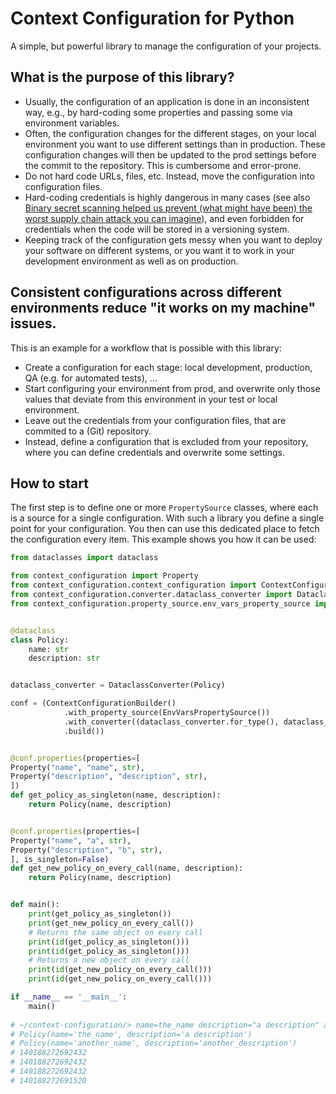 # Context Configuration for Python

A simple, but powerful library to manage the configuration of your projects.

## What is the purpose of this library?

* Usually, the configuration of an application is done in an inconsistent way, e.g., by hard-coding some properties
  and passing some via environment variables.
* Often, the configuration changes for the different stages, on your local environment you want to use
  different settings than in production. These configuration changes will then be updated to the prod
  settings before the commit to the repository. This is cumbersome and error-prone.
* Do not hard code URLs, files, etc. Instead, move the configuration into configuration files.
* Hard-coding credentials is highly dangerous in many cases (see also [Binary secret scanning helped us prevent (what might have been) the worst supply chain attack you can imagine][Binary secret scanning helped us prevent (what might have been) the worst supply chain attack you can imagine]),
  and even forbidden for credentials when the code will be stored in a versioning system.
* Keeping track of the configuration gets messy when you want to deploy your software on different systems, or you 
  want it to work in your development environment as well as on production.

## Consistent configurations across different environments reduce "it works on my machine" issues.

This is an example for a workflow that is possible with this library: 
* Create a configuration for each stage: local development, production, QA (e.g. for automated tests), ...
* Start configuring your environment from prod, and overwrite only those values that deviate from this environment in 
  your test or local environment.
* Leave out the credentials from your configuration files, that are commited to a (Git) repository.
* Instead, define a configuration that is excluded from your repository, where you can define credentials and 
  overwrite some settings.

## How to start

The first step is to define one or more ```PropertySource``` classes, where each is a source for a single configuration.
With such a library you define a single point for your configuration.
You then can use this dedicated place to fetch the configuration every item.
This example shows you how it can be used:

```python
from dataclasses import dataclass

from context_configuration import Property
from context_configuration.context_configuration import ContextConfigurationBuilder
from context_configuration.converter.dataclass_converter import DataclassConverter
from context_configuration.property_source.env_vars_property_source import EnvVarsPropertySource


@dataclass
class Policy:
    name: str
    description: str


dataclass_converter = DataclassConverter(Policy)

conf = (ContextConfigurationBuilder()
            .with_property_source(EnvVarsPropertySource())
            .with_converter((dataclass_converter.for_type(), dataclass_converter.convert))
            .build())


@conf.properties(properties=[
Property("name", "name", str),
Property("description", "description", str),
])
def get_policy_as_singleton(name, description):
    return Policy(name, description)


@conf.properties(properties=[
Property("name", "a", str),
Property("description", "b", str),
], is_singleton=False)
def get_new_policy_on_every_call(name, description):
    return Policy(name, description)


def main():
    print(get_policy_as_singleton())
    print(get_new_policy_on_every_call())
    # Returns the same object on every call
    print(id(get_policy_as_singleton()))
    print(id(get_policy_as_singleton()))
    # Returns a new object on every call
    print(id(get_new_policy_on_every_call()))
    print(id(get_new_policy_on_every_call()))

if __name__ == '__main__':
    main()
  
# ~/context-configuration/> name=the_name description="a description" a=another_name b=another_description .env/bin/python src/example.py
# Policy(name='the_name', description='a description')
# Policy(name='another_name', description='another_description')
# 140188272692432
# 140188272692432
# 140188272692432
# 140188272691520
```

[Binary secret scanning helped us prevent (what might have been) the worst supply chain attack you can imagine]: https://jfrog.com/blog/leaked-pypi-secret-token-revealed-in-binary-preventing-suppy-chain-attack/
  